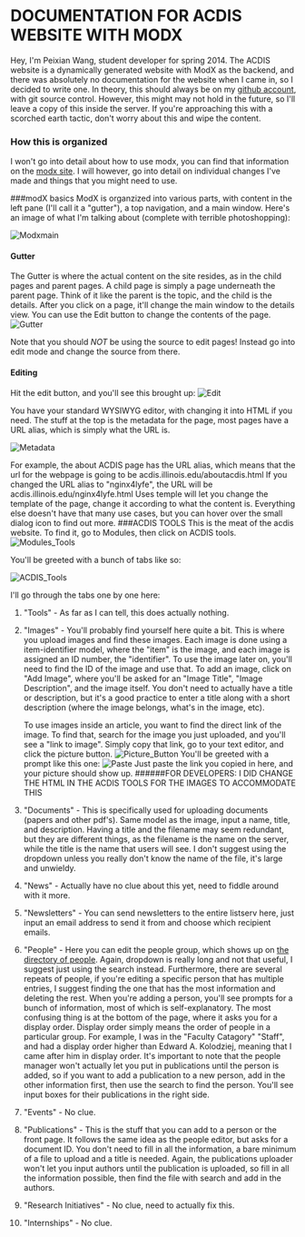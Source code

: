 # DOCUMENTATION FOR ACDIS  WEBSITE WITH MODX
Hey, I'm Peixian Wang, student developer for spring 2014. The ACDIS website is a dynamically generated website with ModX as the backend, and there was absolutely no documentation for the website when I came in, so I decided to write one. In theory, this should always be on my [github account](https://github.com/6210xi/acdis_documentation), with git source control. However, this might may not hold in the future, so I'll leave a copy of this inside the server. If you're approaching this with a scorched earth tactic, don't worry about this and wipe the content. 

### How this is organized
I won't go into detail about how to use modx, you can find that information on the [modx site](http://rtfm.modx.com/). I will however, go into detail on individual changes I've made and things that you might need to use. 

###modX basics
ModX is organzized into various parts, with content in the left pane (I'll call it a "gutter"), a top navigation, and a main window. Here's an image of what I'm talking about (complete with terrible photoshopping): 

![Modxmain](images/modxmain.png)

#### Gutter
The Gutter is where the actual content on the site resides, as in the child pages and parent pages. A child page is simply a page underneath the parent page. Think of it like the parent is the topic, and the child is the details. After you click on a page, it'll change the main window to the details view. You can use the Edit button to change the contents of the page. ![Gutter](images/gutter_edit.png)

Note that you should <i>NOT</i> be using the source to edit pages! Instead go into edit mode and change the source from there. 
#### Editing
Hit the edit button, and you'll see this brought up: ![Edit](images/edit.png)

You have your standard WYSIWYG editor, with changing it into HTML if you need.
The stuff at the top is the metadata for the page, most pages have a URL alias, which is simply what the URL is. 

![Metadata](images/metadata.png)

For example, the about ACDIS page has the URL alias, which means that the url for the webpage is going to be acdis.illinois.edu/aboutacdis.html If you changed the URL alias to "nginx4lyfe", the URL will be acdis.illinois.edu/nginx4lyfe.html
Uses temple will let you change the template of the page, change it according to what the content is. 
Everything else doesn't have that many use cases, but you can hover over the small dialog icon to find out more. 
###ACDIS TOOLS
This is the meat of the acdis website. To find it, go to Modules, then click on ACDIS tools.
![Modules_Tools](images/modules_tools.png)

You'll be greeted with a bunch of tabs like so: 

![ACDIS_Tools](images/acdis_tools.png)

I'll go through the tabs one by one here:

1. "Tools" - As far as I can tell, this does actually nothing. 

2. "Images" - You'll probably find yourself here quite a bit. This is where you upload images and find these images. Each image is done using a item-identifier model, where the "item" is the image, and each image is assigned an ID number, the "identifier". To use the image later on, you'll need to find the ID of the image and use that. To add an image, click on "Add Image", where you'll be asked for an "Image Title", "Image Description", and the image itself. You don't need to actually have a title or description, but it's a good practice to enter a title along with a short description (where the image belongs, what's in the image, etc).

   To use images inside an article, you want to find the direct link of the image. To find that, search for the image you just uploaded, and you'll see a "link to image". Simply copy that link, go to your text editor, and click the picture button. 
   ![Picture_Button](images/picture_button.png)
   You'll be greeted with a prompt like this one:
   ![Paste](images/paste.png)
   Just paste the link you copied in here, and your picture should show up. 
   ######FOR DEVELOPERS: I DID CHANGE THE HTML IN THE ACDIS TOOLS FOR THE IMAGES TO ACCOMMODATE THIS

3. "Documents" - This is specifically used for uploading documents (papers and other pdf's). Same model as the image, input a name, title, and description. Having a title and the filename may seem redundant, but they are different things, as the filename is the name on the server, while the title is the name that users will see. I don't suggest using the dropdown unless you really don't know the name of the file, it's large and unwieldy. 

4. "News" - Actually have no clue about this yet, need to fiddle around with it more. 

5. "Newsletters" - You can send newsletters to the entire listserv here, just input an email address to send it from and choose which recipient emails. 

6. "People" - Here you can edit the people group, which shows up on [the directory of people](http://acdis.illinois.edu/aboutacdis/directory.html). Again, dropdown is really long and not that useful, I suggest just using the search instead. Furthermore, there are several repeats of people, if you're editing a specific person that has multiple entries, I suggest finding the one that has the most information and deleting the rest. When you're adding a person, you'll see prompts for a bunch of information, most of which is self-explanatory. The most confusing thing is at the bottom of the page, where it asks you for a display order. Display order simply means the order of people in a particular group. For example, I was in the "Faculty Catagory" "Staff", and had a display order higher than Edward A. Kolodziej, meaning that I came after him in display order. It's important to note that the people manager won't actually let you put in publications until the person is added, so if you want to add a publication to a new person, add in the other information first, then use the search to find the person. You'll see input boxes for their publications in the right side.

7. "Events" - No clue.

8. "Publications" -  This is the stuff that you can add to a person or the front page. It follows the same idea as the people editor, but asks for a document ID. You don't need to fill in all the information, a bare minimum of a file to upload and a title is needed. Again, the publications uploader won't let you input authors until the publication is uploaded, so fill in all the information possible, then find the file with search and add in the authors. 

9. "Research Initiatives" - No clue, need to actually fix this.

10. "Internships" - No clue. 